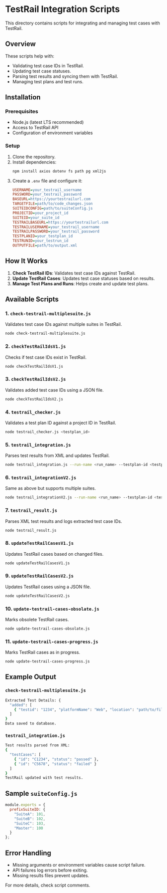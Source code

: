 # TestRail Integration Scripts

This directory contains scripts for integrating and managing test cases with TestRail.

## Overview

These scripts help with:
- Validating test case IDs in TestRail.
- Updating test case statuses.
- Parsing test results and syncing them with TestRail.
- Managing test plans and test runs.

## Installation

### Prerequisites
- Node.js (latest LTS recommended)
- Access to TestRail API
- Configuration of environment variables

### Setup
1. Clone the repository.
2. Install dependencies:
   ```sh
   npm install axios dotenv fs path pg xml2js
   ```
3. Create a `.env` file and configure it:
   ```ini
   USERNAME=your_testrail_username
   PASSWORD=your_testrail_password
   BASEURL=https://yourtestrailurl.com
   TARGETFILE=path/to/code_changes.json
   SUITEIDCONFIG=path/to/suiteConfig.js
   PROJECTID=your_project_id
   SUITEID=your_suite_id
   TESTRAILBASEURL=https://yourtestrailurl.com
   TESTRAILUSERNAME=your_testrail_username
   TESTRAILPASSWORD=your_testrail_password
   TESTPLANID=your_testplan_id
   TESTRUNID=your_testrun_id
   OUTPUTFILE=path/to/output.xml
   ```

## How It Works

1. **Check TestRail IDs**: Validates test case IDs against TestRail.
2. **Update TestRail Cases**: Updates test case statuses based on results.
3. **Manage Test Plans and Runs**: Helps create and update test plans.

## Available Scripts

### 1. `check-testrail-multiplesuite.js`
Validates test case IDs against multiple suites in TestRail.
```sh
node check-testrail-multiplesuite.js
```

### 2. `checkTestRailIdsV1.js`
Checks if test case IDs exist in TestRail.
```sh
node checkTestRailIdsV1.js
```

### 3. `checkTestRailIdsV2.js`
Validates added test case IDs using a JSON file.
```sh
node checkTestRailIdsV2.js
```

### 4. `testrail_checker.js`
Validates a test plan ID against a project ID in TestRail.
```sh
node testrail_checker.js <testplan_id>
```

### 5. `testrail_integration.js`
Parses test results from XML and updates TestRail.
```sh
node testrail_integration.js --run-name <run_name> --testplan-id <testplan_id>
```

### 6. `testrail_integrationV2.js`
Same as above but supports multiple suites.
```sh
node testrail_integrationV2.js --run-name <run_name> --testplan-id <testplan_id>
```

### 7. `testrail_result.js`
Parses XML test results and logs extracted test case IDs.
```sh
node testrail_result.js
```

### 8. `updateTestRailCasesV1.js`
Updates TestRail cases based on changed files.
```sh
node updateTestRailCasesV1.js
```

### 9. `updateTestRailCasesV2.js`
Updates TestRail cases using a JSON file.
```sh
node updateTestRailCasesV2.js
```

### 10. `update-testrail-cases-obsolate.js`
Marks obsolete TestRail cases.
```sh
node update-testrail-cases-obsolate.js
```

### 11. `update-testrail-cases-progress.js`
Marks TestRail cases as in progress.
```sh
node update-testrail-cases-progress.js
```

## Example Output

### `check-testrail-multiplesuite.js`
```sh
Extracted Test Details: {
  "added": [
    { "testid": "1234", "platformName": "Web", "location": "path/to/file.js" }
  ]
}
Data saved to database.
```

### `testrail_integration.js`
```sh
Test results parsed from XML:
{
  "testCases": [
    { "id": "C1234", "status": "passed" },
    { "id": "C5678", "status": "failed" }
  ]
}
TestRail updated with test results.
```

## Sample `suiteConfig.js`
```js
module.exports = {
  prefixSuiteID: {
    "SuiteA": 101,
    "SuiteB": 102,
    "SuiteC": 103,
    "Master": 100
  }
};
```

## Error Handling
- Missing arguments or environment variables cause script failure.
- API failures log errors before exiting.
- Missing results files prevent updates.

For more details, check script comments.

